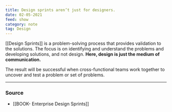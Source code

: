 ```yaml
---
title: Design sprints aren’t just for designers.
date: 02-05-2021
feed: show
category: note
tag: Design
---
```


[[Design Sprints]] is a problem-solving process that provides validation to the solutions. The focus is on identifying and understand the problems and developing solutions, and not design. **Here, design is just the medium of communication.** 

The result will be successful when cross-functional teams work together to uncover and test a problem or set of problems.

---
### Source
- [[BOOK- Enterprise Design Sprints]]